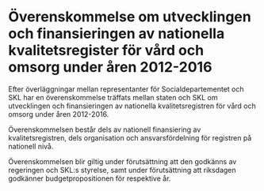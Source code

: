 # Överenskommelse om utvecklingen och finansieringen av nationella kvalitetsregister för vård och omsorg under åren 2012-2016

Efter överläggningar mellan representanter för Socialdepartementet och SKL har en överenskommelse träffats mellan staten och SKL om utvecklingen och finansieringen av nationella kvalitetsregistren för vård och omsorg under åren 2012\-2016\.

Överenskommelsen består dels av nationell finansiering av kvalitetsregistren, dels organisation och ansvarsfördelning för registren på nationell nivå.

Överenskommelsen blir giltig under förutsättning att den godkänns av regeringen och SKL:s styrelse, samt under förutsättning att riksdagen godkänner budgetpropositionen för respektive år.

